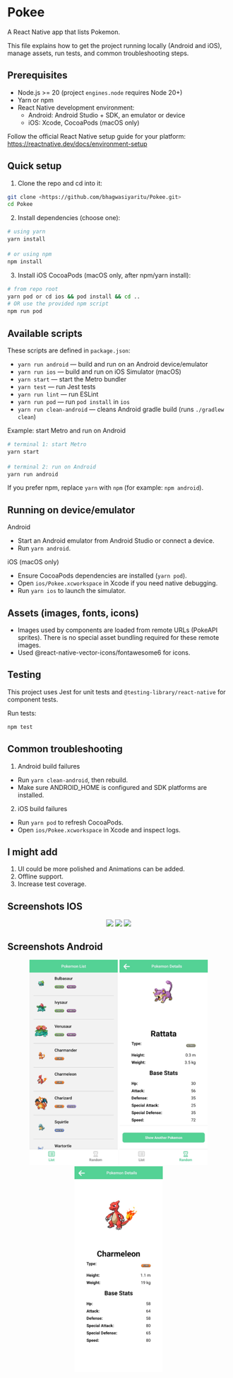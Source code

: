 # Pokee

A React Native app that lists Pokemon.

This file explains how to get the project running locally (Android and iOS), manage assets, run tests, and common troubleshooting steps.


## Prerequisites

- Node.js >= 20 (project `engines.node` requires Node 20+)
- Yarn or npm
- React Native development environment:
  - Android: Android Studio + SDK, an emulator or device
  - iOS: Xcode, CocoaPods (macOS only)

Follow the official React Native setup guide for your platform:
https://reactnative.dev/docs/environment-setup

## Quick setup

1. Clone the repo and cd into it:

```bash
git clone <https://github.com/bhagwasiyaritu/Pokee.git>
cd Pokee
```

2. Install dependencies (choose one):

```bash
# using yarn
yarn install

# or using npm
npm install
```

3. Install iOS CocoaPods (macOS only, after npm/yarn install):

```bash
# from repo root
yarn pod or cd ios && pod install && cd .. 
# OR use the provided npm script
npm run pod
```

## Available scripts

These scripts are defined in `package.json`:

- `yarn run android` — build and run on an Android device/emulator
- `yarn run ios` — build and run on iOS Simulator (macOS)
- `yarn start` — start the Metro bundler
- `yarn test` — run Jest tests
- `yarn run lint` — run ESLint
- `yarn run pod` — run `pod install` in `ios`
- `yarn run clean-android` — cleans Android gradle build (runs `./gradlew clean`)

Example: start Metro and run on Android

```bash
# terminal 1: start Metro
yarn start

# terminal 2: run on Android
yarn run android
```

If you prefer npm, replace `yarn` with `npm` (for example: `npm android`).

## Running on device/emulator

Android
- Start an Android emulator from Android Studio or connect a device.
- Run `yarn android`.

iOS (macOS only)
- Ensure CocoaPods dependencies are installed (`yarn pod`).
- Open `ios/Pokee.xcworkspace` in Xcode if you need native debugging.
- Run `yarn ios` to launch the simulator.

## Assets (images, fonts, icons)

- Images used by components are loaded from remote URLs (PokeAPI sprites). There is no special asset bundling required for these remote images.
- Used @react-native-vector-icons/fontawesome6 for icons.

## Testing

This project uses Jest for unit tests and `@testing-library/react-native` for component tests.

Run tests:

```bash
npm test
```

## Common troubleshooting

1. Android build failures

- Run `yarn clean-android`, then rebuild.
- Make sure ANDROID_HOME is configured and SDK platforms are installed.

2. iOS build failures

- Run `yarn pod` to refresh CocoaPods.
- Open `ios/Pokee.xcworkspace` in Xcode and inspect logs.

## I might add

1. ⁠UI could be more polished and Animations can be added.
2. Offline support.
3. Increase test coverage.

## Screenshots IOS

<p align="center">
  <img src="./assets/screenshots/android/pokemonList.png" width="200"/>
  <img src="./assets/screenshots/android/randomPokemonScreen.png" width="200"/>
  <img src="./assets/screenshots/android/pokemonDetailScreen.png" width="200"/>
</p>

## Screenshots Android

<p align="center">
  <img src="./assets/screenshots/android/pokemonList.jpeg" width="200"/>
  <img src="./assets/screenshots/android/randomPokemonScreen.jpeg" width="200"/>
  <img src="./assets/screenshots/android/pokemonDetailScreen.jpeg" width="200"/>
</p>